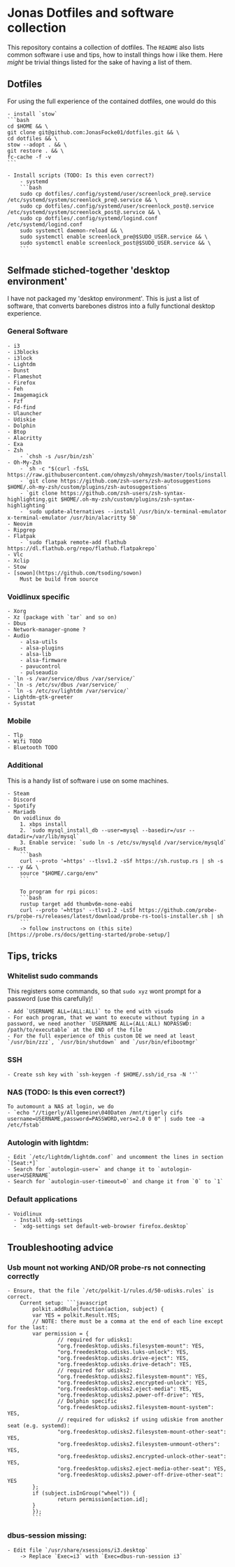 # Jonas Dotfiles and software collection

This repository contains a collection of dotfiles.
The `README` also lists common software i use and tips, how to install things how i like them.
Here _might_ be trivial things listed for the sake of having a list of them.

## Dotfiles

For using the full experience of the contained dotfiles, one would do this

    - install `stow`
    ```bash
    cd $HOME && \
    git clone git@github.com:JonasFocke01/dotfiles.git && \
    cd dotfiles && \
    stow --adopt . && \
    git restore . && \
    fc-cache -f -v
    ```

    - Install scripts (TODO: Is this even correct?)
        - systemd
        ```bash
        sudo cp dotfiles/.config/systemd/user/screenlock_pre@.service /etc/systemd/system/screenlock_pre@.service && \
        sudo cp dotfiles/.config/systemd/user/screenlock_post@.service /etc/systemd/system/screenlock_post@.service && \
        sudo cp dotfiles/.config/systemd/logind.conf /etc/systemd/logind.conf
        sudo systemctl daemon-reload && \
        sudo systemctl enable screenlock_pre@$SUDO_USER.service && \
        sudo systemctl enable screenlock_post@$SUDO_USER.service && \
        ```

## Selfmade stiched-together 'desktop environment'

I have not packaged my 'desktop environment'. This is just a list of software, that converts barebones distros into a fully functional desktop experience.

### General Software

    - i3
    - i3blocks
    - i3lock
    - Lightdm
    - Dunst
    - Flameshot
    - Firefox
    - Feh
    - Imagemagick
    - Fzf
    - Fd-find
    - Ulauncher
    - Udiskie
    - Dolphin
    - Btop
    - Alacritty
    - Exa
    - Zsh
        - `chsh -s /usr/bin/zsh`
    - Oh-My-Zsh
        - `sh -c "$(curl -fsSL https://raw.githubusercontent.com/ohmyzsh/ohmyzsh/master/tools/install.sh)"`
        - `git clone https://github.com/zsh-users/zsh-autosuggestions $HOME/.oh-my-zsh/custom/plugins/zsh-autosuggestions`
        - `git clone https://github.com/zsh-users/zsh-syntax-highlighting.git $HOME/.oh-my-zsh/custom/plugins/zsh-syntax-highlighting`
        - `sudo update-alternatives --install /usr/bin/x-terminal-emulator x-terminal-emulator /usr/bin/alacritty 50`
    - Neovim
    - Ripgrep
    - Flatpak
        - `sudo flatpak remote-add flathub https://dl.flathub.org/repo/flathub.flatpakrepo`
    - Vlc
    - Xclip
    - Stow
    - [sowon](https://github.com/tsoding/sowon)
        Must be build from source

### Voidlinux specific

    - Xorg
    - Xz (package with `tar` and so on)
    - Dbus
    - Network-manager-gnome ?
    - Audio
        - alsa-utils
        - alsa-plugins
        - alsa-lib
        - alsa-firmware
        - pavucontrol
        - pulseaudio
    - `ln -s /var/service/dbus /var/service/`
    - `ln -s /etc/sv/dbus /var/service/`
    - `ln -s /etc/sv/lightdm /var/service/`
    - Lightdm-gtk-greeter
    - Sysstat

### Mobile

    - Tlp
    - Wifi TODO
    - Bluetooth TODO

### Additional

This is a handy list of software i use on some machines.

    - Steam
    - Discord
    - Spotify
    - Mariadb
      On voidlinux do
        1. xbps install
        2. `sudo mysql_install_db --user=mysql --basedir=/usr --datadir=/var/lib/mysql`
        3. Enable service: `sudo ln -s /etc/sv/mysqld /var/service/mysqld`
    - Rust
        ```bash
        curl --proto '=https' --tlsv1.2 -sSf https://sh.rustup.rs | sh -s -- -y && \
        source "$HOME/.cargo/env"
        ```

        To program for rpi picos:
        ```bash
        rustup target add thumbv6m-none-eabi
        curl --proto '=https' --tlsv1.2 -LsSf https://github.com/probe-rs/probe-rs/releases/latest/download/probe-rs-tools-installer.sh | sh
        ```
        -> follow instructons on (this site)[https://probe.rs/docs/getting-started/probe-setup/]

## Tips, tricks

### Whitelist sudo commands

This registers some commands, so that `sudo xyz` wont prompt for a password (use this carefully)!

    - Add `USERNAME ALL=(ALL:ALL)` to the end with visudo
    - For each program, that we want to execute without typing in a password, we need another `USERNAME ALL=(ALL:ALL) NOPASSWD: /path/to/executable` at the END of the file
  	- For the full experience of this custom DE we need at least `/usr/bin/zzz`, `/usr/bin/shutdown` and `/usr/bin/efibootmgr`

### SSH

    - Create ssh key with `ssh-keygen -f $HOME/.ssh/id_rsa -N ''`

### NAS (TODO: Is this even correct?)

    To automount a NAS at login, we do
    - `echo "//tigerly/Allgemeine\040Daten /mnt/tigerly cifs username=USERNAME,password=PASSWORD,vers=2.0 0 0" | sudo tee -a /etc/fstab`

### Autologin with lightdm:

    - Edit `/etc/lightdm/lightdm.conf` and uncomment the lines in section `[Seat:*]`
    - Search for `autologin-user=` and change it to `autologin-user=USERNAME`
    - Search for `autologin-user-timeout=0` and change it from `0` to `1`

### Default applications

    - Voidlinux
      - Install xdg-settings
      - `xdg-settings set default-web-browser firefox.desktop`

## Troubleshooting advice

### Usb mount not working AND/OR probe-rs not connecting correctly

    - Ensure, that the file `/etc/polkit-1/rules.d/50-udisks.rules` is correct.
        Current setup: ```javascript
            polkit.addRule(function(action, subject) {
            var YES = polkit.Result.YES;
            // NOTE: there must be a comma at the end of each line except for the last:
            var permission = {
                    // required for udisks1:
                    "org.freedesktop.udisks.filesystem-mount": YES,
                    "org.freedesktop.udisks.luks-unlock": YES,
                    "org.freedesktop.udisks.drive-eject": YES,
                    "org.freedesktop.udisks.drive-detach": YES,
                    // required for udisks2:
                    "org.freedesktop.udisks2.filesystem-mount": YES,
                    "org.freedesktop.udisks2.encrypted-unlock": YES,
                    "org.freedesktop.udisks2.eject-media": YES,
                    "org.freedesktop.udisks2.power-off-drive": YES,
                    // Dolphin specific
                    "org.freedesktop.udisks2.filesystem-mount-system": YES,
                    // required for udisks2 if using udiskie from another seat (e.g. systemd):
                    "org.freedesktop.udisks2.filesystem-mount-other-seat": YES,
                    "org.freedesktop.udisks2.filesystem-unmount-others": YES,
                    "org.freedesktop.udisks2.encrypted-unlock-other-seat": YES,
                    "org.freedesktop.udisks2.eject-media-other-seat": YES,
                    "org.freedesktop.udisks2.power-off-drive-other-seat": YES
            };
            if (subject.isInGroup("wheel")) {
                    return permission[action.id];
            }
            });
            ```

### dbus-session missing:

    - Edit file `/usr/share/xsessions/i3.desktop`
        -> Replace `Exec=i3` with `Exec=dbus-run-session i3`

